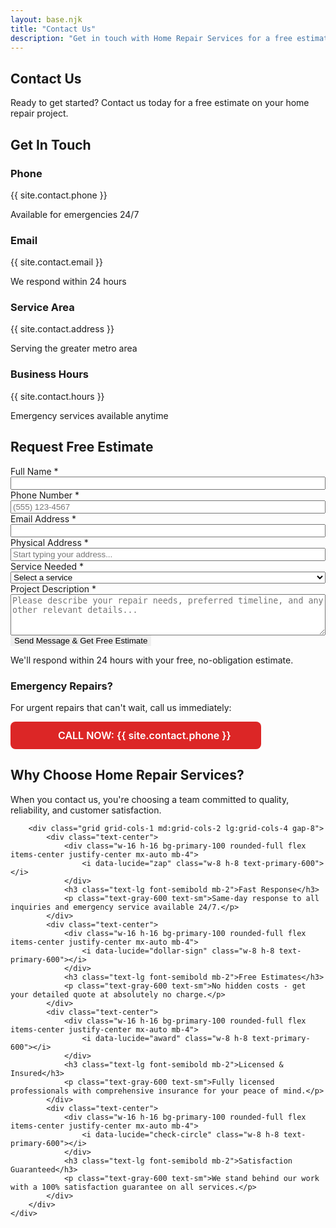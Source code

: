 ```yaml
---
layout: base.njk
title: "Contact Us"
description: "Get in touch with Home Repair Services for a free estimate on your home repair and maintenance needs. Professional service you can trust."
---
```


<!-- Hero Section -->
<section class="bg-gradient-to-r from-primary-600 to-primary-800 text-white section">
    <div class="container text-center">
        <h1 class="text-4xl md:text-5xl font-bold mb-6">Contact Us</h1>
        <p class="text-xl text-primary-100 max-w-3xl mx-auto">
            Ready to get started? Contact us today for a free estimate on your home repair project.
        </p>
    </div>
</section>

<!-- Contact Section -->
<section class="section-alt">
    <div class="container">
        <div class="grid grid-cols-1 lg:grid-cols-2 gap-12 items-start">
            <!-- Contact Information -->
            <div>
                <h2 class="text-3xl font-bold text-gray-900 mb-8">Get In Touch</h2>
                <div class="space-y-6 mb-8">
                    <div class="flex items-start">
                        <div class="w-12 h-12 bg-primary-100 rounded-lg flex items-center justify-center mr-4 flex-shrink-0">
                            <i data-lucide="phone" class="w-6 h-6 text-primary-600"></i>
                        </div>
                        <div>
                            <h3 class="text-lg font-semibold text-gray-900">Phone</h3>
                            <p class="text-gray-600">{{ site.contact.phone }}</p>
                            <p class="text-sm text-gray-500">Available for emergencies 24/7</p>
                        </div>
                    </div>
                    <div class="flex items-start">
                        <div class="w-12 h-12 bg-primary-100 rounded-lg flex items-center justify-center mr-4 flex-shrink-0">
                            <i data-lucide="mail" class="w-6 h-6 text-primary-600"></i>
                        </div>
                        <div>
                            <h3 class="text-lg font-semibold text-gray-900">Email</h3>
                            <p class="text-gray-600">{{ site.contact.email }}</p>
                            <p class="text-sm text-gray-500">We respond within 24 hours</p>
                        </div>
                    </div>
                    <div class="flex items-start">
                        <div class="w-12 h-12 bg-primary-100 rounded-lg flex items-center justify-center mr-4 flex-shrink-0">
                            <i data-lucide="map-pin" class="w-6 h-6 text-primary-600"></i>
                        </div>
                        <div>
                            <h3 class="text-lg font-semibold text-gray-900">Service Area</h3>
                            <p class="text-gray-600">{{ site.contact.address }}</p>
                            <p class="text-sm text-gray-500">Serving the greater metro area</p>
                        </div>
                    </div>
                    <div class="flex items-start">
                        <div class="w-12 h-12 bg-primary-100 rounded-lg flex items-center justify-center mr-4 flex-shrink-0">
                            <i data-lucide="clock" class="w-6 h-6 text-primary-600"></i>
                        </div>
                        <div>
                            <h3 class="text-lg font-semibold text-gray-900">Business Hours</h3>
                            <p class="text-gray-600">{{ site.contact.hours }}</p>
                            <p class="text-sm text-gray-500">Emergency services available anytime</p>
                        </div>
                    </div>
                </div>
            </div>
            <!-- Contact Form -->
            <div class="bg-white rounded-lg shadow-lg p-8">
                <h2 class="text-2xl font-bold text-gray-900 mb-6">Request Free Estimate</h2>
                <form id="contactForm" class="space-y-4">
                    <div class="grid grid-cols-1 md:grid-cols-2 gap-4">
                        <div>
                            <label for="fullName" class="block text-sm font-medium text-gray-700 mb-1">Full Name *</label>
                            <input type="text" id="fullName" name="fullName" required 
                                   class="w-full px-3 py-2 border border-gray-300 rounded-md focus:ring-primary-500 focus:border-primary-500">
                        </div>
                        <div>
                            <label for="phone" class="block text-sm font-medium text-gray-700 mb-1">Phone Number *</label>
                            <input type="tel" id="phone" name="phone" required placeholder="(555) 123-4567"
                                   class="w-full px-3 py-2 border border-gray-300 rounded-md focus:ring-primary-500 focus:border-primary-500">
                        </div>
                    </div>
                    <div>
                        <label for="email" class="block text-sm font-medium text-gray-700 mb-1">Email Address *</label>
                        <input type="email" id="email" name="email" required
                               class="w-full px-3 py-2 border border-gray-300 rounded-md focus:ring-primary-500 focus:border-primary-500">
                    </div>
                    <div class="address-container">
                        <label for="address" class="block text-sm font-medium text-gray-700 mb-1">Physical Address *</label>
                        <input type="text" id="address" name="address" required placeholder="Start typing your address..."
                               class="w-full px-3 py-2 border border-gray-300 rounded-md focus:ring-primary-500 focus:border-primary-500">
                        <div id="autocomplete-dropdown" class="autocomplete-dropdown"></div>
                    </div>
                    <div>
                        <label for="subject" class="block text-sm font-medium text-gray-700 mb-1">Service Needed *</label>
                        <select id="subject" name="subject" required
                                class="w-full px-3 py-2 border border-gray-300 rounded-md focus:ring-primary-500 focus:border-primary-500">
                            <option value="">Select a service</option>
                            <option value="plumbing">Plumbing Services</option>
                            <option value="electrical">Electrical Work</option>
                            <option value="hvac">HVAC Services</option>
                            <option value="flooring">Flooring Installation</option>
                            <option value="painting">Interior Painting</option>
                            <option value="general">General Repairs</option>
                            <option value="emergency">Emergency Repair</option>
                            <option value="other">Other</option>
                        </select>
                    </div>
                    <div>
                        <label for="message" class="block text-sm font-medium text-gray-700 mb-1">Project Description *</label>
                        <textarea id="message" name="message" rows="4" required 
                                  placeholder="Please describe your repair needs, preferred timeline, and any other relevant details..."
                                  class="w-full px-3 py-2 border border-gray-300 rounded-md focus:ring-primary-500 focus:border-primary-500"></textarea>
                    </div>
                    <button type="submit" class="w-full bg-primary-600 text-white py-3 px-6 rounded-md font-semibold hover:bg-primary-700 transition-colors">
                        Send Message & Get Free Estimate
                    </button>
                    <p class="text-sm text-gray-500 text-center">
                        We'll respond within 24 hours with your free, no-obligation estimate.
                    </p>
                </form>
            </div>
        </div>
    </div>
</section>

<!-- Emergency Services -->
<section class="py-12 bg-red-50">
    <div class="max-w-4xl mx-auto px-4 sm:px-6 lg:px-8">
        <div class="bg-red-50 border border-red-200 rounded-lg p-6 text-center">
            <div class="flex items-center justify-center mb-3">
                <i data-lucide="alert-triangle" class="w-8 h-8 mr-3 text-red-600"></i>
                <h3 class="text-lg font-bold text-red-900">Emergency Repairs?</h3>
            </div>
            <p class="text-red-700 mb-4">For urgent repairs that can't wait, call us immediately:</p>
            <a href="tel:{{ site.contact.phone }}" style="display: inline-flex; align-items: center; background-color: #dc2626; color: white; padding: 12px 48px; border-radius: 8px; font-weight: 600; text-decoration: none; transition: background-color 0.3s;">
                <i data-lucide="phone" style="width: 20px; height: 20px; margin-right: 8px;"></i>
                <span style="font-size: 16px;">CALL NOW: {{ site.contact.phone }}</span>
            </a>
        </div>
    </div>
</section>

<!-- Success Modal -->
<div id="successModal" class="modal" style="display: none;">
    <div class="modal-content">
        <h2 class="text-2xl font-bold text-primary-600 mb-4">Thank You!</h2>
        <p class="text-gray-700 mb-6">We've received your request and will contact you within 24 hours with your free estimate.</p>
        <div class="progress-bar-container">
            <div id="progressBar" class="progress-bar"></div>
        </div>
    </div>
</div>

<!-- Why Choose Us -->
<section class="section bg-white">
    <div class="container">
        <div class="text-center mb-16">
            <h2 class="text-3xl font-bold text-gray-900 mb-4">Why Choose Home Repair Services?</h2>
            <p class="text-lg text-gray-600 max-w-2xl mx-auto">
                When you contact us, you're choosing a team committed to quality, reliability, and customer satisfaction.
            </p>
        </div>
        
        <div class="grid grid-cols-1 md:grid-cols-2 lg:grid-cols-4 gap-8">
            <div class="text-center">
                <div class="w-16 h-16 bg-primary-100 rounded-full flex items-center justify-center mx-auto mb-4">
                    <i data-lucide="zap" class="w-8 h-8 text-primary-600"></i>
                </div>
                <h3 class="text-lg font-semibold mb-2">Fast Response</h3>
                <p class="text-gray-600 text-sm">Same-day response to all inquiries and emergency service available 24/7.</p>
            </div>
            <div class="text-center">
                <div class="w-16 h-16 bg-primary-100 rounded-full flex items-center justify-center mx-auto mb-4">
                    <i data-lucide="dollar-sign" class="w-8 h-8 text-primary-600"></i>
                </div>
                <h3 class="text-lg font-semibold mb-2">Free Estimates</h3>
                <p class="text-gray-600 text-sm">No hidden costs - get your detailed quote at absolutely no charge.</p>
            </div>
            <div class="text-center">
                <div class="w-16 h-16 bg-primary-100 rounded-full flex items-center justify-center mx-auto mb-4">
                    <i data-lucide="award" class="w-8 h-8 text-primary-600"></i>
                </div>
                <h3 class="text-lg font-semibold mb-2">Licensed & Insured</h3>
                <p class="text-gray-600 text-sm">Fully licensed professionals with comprehensive insurance for your peace of mind.</p>
            </div>
            <div class="text-center">
                <div class="w-16 h-16 bg-primary-100 rounded-full flex items-center justify-center mx-auto mb-4">
                    <i data-lucide="check-circle" class="w-8 h-8 text-primary-600"></i>
                </div>
                <h3 class="text-lg font-semibold mb-2">Satisfaction Guaranteed</h3>
                <p class="text-gray-600 text-sm">We stand behind our work with a 100% satisfaction guarantee on all services.</p>
            </div>
        </div>
    </div>
</section>

<style>
.address-container {
    position: relative;
}

.autocomplete-dropdown {
    position: absolute;
    top: 100%;
    left: 0;
    right: 0;
    background: white;
    border: 1px solid #d1d5db;
    border-top: none;
    border-radius: 0 0 0.5rem 0.5rem;
    box-shadow: 0 10px 15px -3px rgba(0, 0, 0, 0.1);
    max-height: 300px;
    overflow-y: auto;
    z-index: 1000;
    display: none;
}

.autocomplete-item {
    padding: 12px 16px;
    border-bottom: 1px solid #f3f4f6;
    cursor: pointer;
    transition: background-color 0.2s ease;
}

.autocomplete-item:hover {
    background-color: #f9fafb;
}

.autocomplete-item:last-child {
    border-bottom: none;
}

.modal {
    position: fixed;
    top: 0;
    left: 0;
    width: 100%;
    height: 100%;
    background-color: rgba(0, 0, 0, 0.5);
    display: flex;
    justify-content: center;
    align-items: center;
    z-index: 1000;
}

.modal-content {
    background: white;
    padding: 2rem;
    border-radius: 0.75rem;
    text-align: center;
    box-shadow: 0 20px 25px -5px rgba(0, 0, 0, 0.1);
    max-width: 400px;
    width: 90%;
    margin: 0 1rem;
}

.progress-bar-container {
    width: 100%;
    height: 8px;
    background-color: #e5e7eb;
    border-radius: 0.5rem;
    overflow: hidden;
    margin-top: 1rem;
}

.progress-bar {
    height: 100%;
    background: linear-gradient(90deg, #2563eb, #3b82f6);
    border-radius: 0.5rem;
    width: 100%;
    transition: width 2s linear;
}

/* Loading spinner for submit button */
@keyframes spin {
    0% { transform: rotate(0deg); }
    100% { transform: rotate(360deg); }
}

.loading-spinner {
    display: inline-block;
    width: 16px;
    height: 16px;
    border: 2px solid #ffffff;
    border-top: 2px solid transparent;
    border-radius: 50%;
    animation: spin 0.8s linear infinite;
    margin-right: 8px;
    vertical-align: middle;
}

/* Form styling */
#contactForm input,
#contactForm select,
#contactForm textarea {
    display: block;
    width: 100%;
    box-sizing: border-box;
}

#contactForm input[type="tel"] {
    text-align: left;
}

#contactForm button[type="submit"] {
    border: none;
    outline: none;
}
</style>

<script src="/assets/js/contact-form.js"></script>